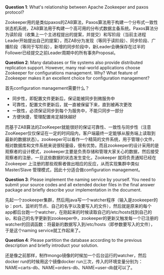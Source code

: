 **Question 1**: What's relationship between Apache Zookeeper and paxos protocol?

Zookeeper用的是类似paxos的ZAB算法，Paxos算法用于构建一个分布式一致性状态机系统，ZAB算法用于构建一个高可用的分布式数据主备系统。Paxos算法分为读阶段（收集上一个主进程提出的提案，并提交）和写阶段（当前主进程Leader开始提出自己的提案），而ZAB分为发现（等同于读阶段）、同步阶段、广播阶段（等同于写阶段），新增的同步阶段中，新Leader会确保存在过半的Follower已经提交之前Leader周期中的所有事务Proposal。



**Question 2**: Many databases or file systems also provide distributed replication support. However, many real-world applications choose Zookeeper for configurations management. Why? What feature of Zookeeper makes it an excellent choice for configuration management?

首先configuration management需要什么？

- 同步性，即配置文件更新后，保证能被同步到微服务中
- 可靠性，配置文件更新后，就一直被保留下来，直到被再次更改
- 一致性，必须保证同步到每个为服务中，不能只同步一部分
- 方便快捷，管理配置肯定越快越好

而基于ZAB算法的ZooKeeper就能很好的保证可靠性、一致性与同步性（注意ZooKeeper仅仅保证在一定的时间段内，客户端最终一定能够从服务端上读取到最新的数据状态）。zookeeper可以看作一个精简的文件系统，用于管理小文件，相对数据库和文件系统来说很轻量级，很有优势。而且zookeeper的设计采用的是观察者的设计模式，zookeeper主要是负责存储和管理大家关心的数据，然后接受观察者的注册，一旦这些数据的状态发生变化，Zookeeper 就将负责通知已经在 Zookeeper 上注册的那些观察者做出相应的反应，从而实现集群中类似 Master/Slave 管理模式，因此十分适合做configuration management。



**Question 3**: Please implement the naming service by yourself. You need to submit your source codes and all extended docker files in the final answer package and briefly describe your implementation in the document.

先起一个zookeeper集群，然后用java写一个watcher程序（输入是zookeeper的ip：port、监听的节点、自己的名字以及要写入的文件），然后就是原来的每个app都后台跑一个watcher，在刚起来的时候读取自己的/etc/hosts找到自己的ip，和自己的名字更新到zookeeper中，zookeeper的更新又触发每一个已注册的watcher的回调函数：将最新的数据写入到/etc/hosts（即参数要写入的文件），于是这个naming service就工作起来了。



**Question 4**: Please partition the database according to the previous description and briefly introduct your solution.

还是像之前那样，制作mongo镜像的时候加一个后台运行的watcher，然后docker run的时候用这个镜像docker run三次，传入的环境变量分别为：NAME=carts-db、NAME=orders-db、NAME=user-db就可以了。

